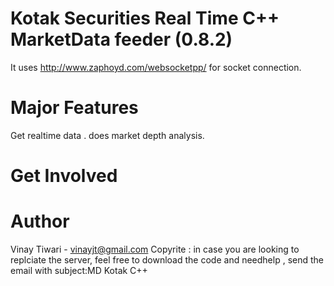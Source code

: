 Kotak Securities Real Time C++ MarketData feeder (0.8.2)
==========================
It uses http://www.zaphoyd.com/websocketpp/  for socket connection.


Major Features
==============
Get realtime data . does market depth analysis.

Get Involved
============

Author
======
Vinay Tiwari - vinayjt@gmail.com
Copyrite : in case you are looking to replciate the server, feel free to download the code and 
needhelp , send the email with subject:MD Kotak C++
